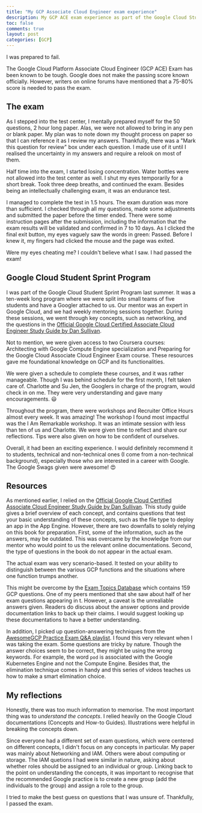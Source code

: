 ```yaml
---
title: "My GCP Associate Cloud Engineer exam experience"
description: My GCP ACE exam experience as part of the Google Cloud Student Sprint program
toc: false
comments: true
layout: post
categories: [GCP]
---
```


I was prepared to fail. 

The Google Cloud Platform Associate Cloud Engineer (GCP ACE) Exam has been known to be tough. Google does not make the passing score known officially. However, writers on online forums have mentioned that a 75-80% score is needed to pass the exam. 

## The exam

As I stepped into the test center, I mentally prepared myself for the 50 questions, 2 hour long paper. Alas, we were not allowed to bring in any pen or blank paper. My plan was to note down my thought process on paper so that I can reference it as I review my answers. Thankfully, there was a "Mark this question for review" box under each question. I made use of it until I realised the uncertainty in my answers and require a relook on most of them.

Half time into the exam, I started losing concentration. Water bottles were not allowed into the test center as well. I shut my eyes temporarily for a short break. Took three deep breaths, and continued the exam. Besides being an intellectually challenging exam, it was an endurance test.

I managed to complete the test in 1.5 hours. The exam duration was more than sufficient. I checked through all my questions, made some adjustments and submitted the paper before the timer ended. There were some instruction pages after the submission, including the information that the exam results will be validated and confirmed in 7 to 10 days. As I clicked the final exit button, my eyes vaguely saw the words in green: Passed. Before I knew it, my fingers had clicked the mouse and the page was exited.

Were my eyes cheating me? I couldn't believe what I saw. I had passed the exam! 

## Google Cloud Student Sprint Program

I was part of the Google Cloud Student Sprint Program last summer. It was a ten-week long program where we were split into small teams of five students and have a Googler attached to us. Our mentor was an expert in Google Cloud, and we had weekly mentoring sessions together. During these sessions, we went through key concepts, such as networking, and the questions in the [Official Google Cloud Certified Associate Cloud Engineer Study Guide by Dan Sullivan](https://www.academia.edu/41551326/Official_Google_Cloud_Certified_Associate_Cloud_Engineer_Study_Guide). 

Not to mention, we were given access to two Coursera courses: Architecting with Google Compute Engine specialization and Preparing for the Google Cloud Associate Cloud Engineer Exam course. These resources gave me foundational knowledge on GCP and its functionalities.

We were given a schedule to complete these courses, and it was rather manageable. Though I was behind schedule for the first month, I felt taken care of. Charlotte and Su Jen, the Googlers in charge of the program, would check in on me. They were very understanding and gave many encouragements. :smiley:

Throughout the program, there were workshops and Recruiter Office Hours almost every week. It was amazing! The workshop I found most impactful was the I Am Remarkable workshop. It was an intimate session with less than ten of us and Charlotte. We were given time to reflect and share our reflections. Tips were also given on how to be confident of ourselves. 

Overall, it had been an exciting experience. I would definitely recommend it to students, technical and non-technical ones (I come from a non-technical background), especially those who are interested in a career with Google. The Google Swags given were awesome! :heart_eyes:

## Resources

As mentioned earlier, I relied on the [Official Google Cloud Certified Associate Cloud Engineer Study Guide by Dan Sullivan](https://www.academia.edu/41551326/Official_Google_Cloud_Certified_Associate_Cloud_Engineer_Study_Guide). This study guide gives a brief overview of each concept, and contains questions that test your basic understanding of these concepts, such as the file type to deploy an app in the App Engine. However, there are two downfalls to solely relying on this book for preparation. First, some of the information, such as the answers, may be outdated. This was overcame by the knowledge from our mentor who would point to us the relevant online documentations. Second, the type of questions in the book do not appear in the actual exam.

The actual exam was very scenario-based. It tested on your ability to distinguish between the various GCP functions and the situations where one function trumps another. 

This might be overcome by the [Exam Topics Database](https://www.examtopics.com/exams/google/associate-cloud-engineer/) which contains 159 GCP questions. One of my peers mentioned that she saw about half of her exam questions appearing in t. However, a caveat is the unrealiable answers given. Readers do discuss about the answer options and provide documentation links to back up their claims. I would suggest looking up these documentations to have a better understanding.

In addition, I picked up question-answering techniques from the [AwesomeGCP Practice Exam Q&A playlist](https://www.youtube.com/playlist?list=PLQMsfKRZZviRwqJwNmh1eAWnRMvlrk40x). I found this very relevant when I was taking the exam. Some questions are tricky by nature. Though the answer choices seem to be correct, they might be using the wrong keywords. For example, the word `pod` is associated with the Google Kubernetes Engine and not the Compute Engine. Besides that, the elimination technique comes in handy and this series of videos teaches us how to make a smart elimination choice. 

## My reflections

Honestly, there was too much information to memorise. The most important thing was to _understand the concepts_. I relied heavily on the Google Cloud documentations (Concepts and How-to Guides). Illustrations were helpful in breaking the concepts down.

Since everyone had a different set of exam questions, which were centered on different concepts, I didn't focus on any concepts in particular. My paper was mainly about Networking and IAM. Others were about computing or storage. The IAM quetions I had were similar in nature, asking about whether roles should be assigned to an individual or group. Linking back to the point on understanding the concepts, it was important to recognise that the recommended Google practice is to create a new group (add the individuals to the group) and assign a role to the group. 

I tried to make the best guess on questions that I was unsure of. Thankfully, I passed the exam. 
